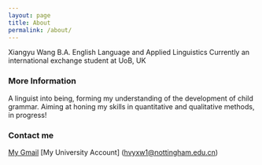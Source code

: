 ```yaml
---
layout: page
title: About
permalink: /about/
---
```


Xiangyu Wang
B.A. English Language and Applied Linguistics
Currently an international exchange student at UoB, UK

### More Information

A linguist into being, forming my understanding of the development of child grammar. Aiming at honing my skills in quantitative and qualitative methods, in progress!

### Contact me

[My Gmail](phoebusa50@gmail.com)
[My University Account] (hvyxw1@nottingham.edu.cn)
